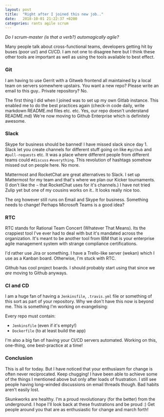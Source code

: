 ```yaml
---
layout: post
title:  "Right after I joined this new job.."
date:   2018-10-01 21:22:37 +0200
categories: rants agile scrum
---
```



_Do I scrum-master (is that a verb?) automagically agile?_

Many people talk about cross-functional teams, developers getting hit by buses (poor us!) and CI/CD. I am not one to disagree here but I think these other tools are important as well as using the tools available to best effect.

### Git
I am having to use Gerrit with a Gitweb frontend all maintained by a local team on servers somewhere upstairs. You want a new repo? Please write an email to this guy.. Private repository? No.

The first thing I did when I joined was to set up my own Gitlab instance. This enabled me to do the best practices again (check-in code daily, write markdown README.md files etc. etc. Yes, our repo doesn't understand README.md) We're now moving to Github Enterprise which is definitely awesome.

### Slack
Skype for business should be banned! I have missed slack since day 1. Slack let you create channels for different stuff going on like `#github` and `#pull-requests` etc. It was a place where different people from different teams could `#discuss` `#everything`. This revolution of hashtags somehow missed out on people here. No more.

Mattermost and RocketChat are great alternatives to Slack. I set up Mattermost for my team and that's where we plan our Kicker tournaments. (I don't like the `~` that RocketChat uses for it's channels.) I have not tried Zulip yet but one of my cousins works on it.. It looks really nice too.

The org however still runs on Email and Skype for business. Something needs to change! Perhaps Microsoft Teams is a good idea?

### RTC
RTC stands for Rational Team Concert (Whatever That Means). Its the crappiest tool I've ever had to deal with but it's mandated across the organization. It's meant to be another tool from IBM that is your enterprise agile management system with strange compliance certifications.

I'd rather use Jira or something. I have a Trello-like server (wekan) which I use as a Kanban board. Otherwise, I'm stuck with RTC.

Github has cool project boards. I should probably start using that since we _are_ moving to Github anyways.

### CI and CD
I am a huge fan of having a `Jenkinsfile`, `.travis.yml` file or something of this sort as part of your repository. Why we don't have this now is beyond me. This is something I'm working on evangelising:

Every repo must contain:
- `Jenkinsfile` (even if it's empty!)
- `Dockerfile` (to at least build the app)

I'm also a big fan of having your CI/CD servers automated. Working on this, one-thing, one best-practice at a time!

### Conclusion
This is all for today. But I have noticed that your enthusiasm for change is often never reciprocated. Keep chugging! I have been able to achieve some of the things I mentioned above but only after loads of frustration. I still see people having long-winded discussions on email threads though. Bad habits aren't easily lost.

Skunkworks are healthy. I'm a proud revolutionary (for the better) from the underground. I hope I'll look back at these frustrations and be proud :) Get people around you that are as enthusiastic for change and march forth!
